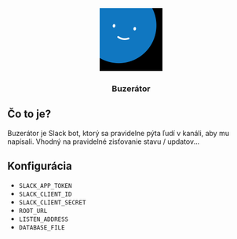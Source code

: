 <div align="center">
    <img src="./static/icon.png" width="128" height="128" />
    <h3>Buzerátor</h3>
</div>

## Čo to je?

Buzerátor je Slack bot, ktorý sa pravidelne pýta ľudí v kanáli, aby mu napísali.
Vhodný na pravidelné zisťovanie stavu / updatov...

## Konfigurácia

- `SLACK_APP_TOKEN`
- `SLACK_CLIENT_ID`
- `SLACK_CLIENT_SECRET`
- `ROOT_URL`
- `LISTEN_ADDRESS`
- `DATABASE_FILE`
